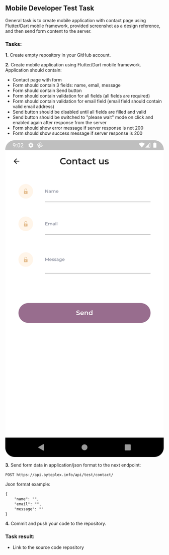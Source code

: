 ## Mobile Developer Test Task

General task is to create mobile application with contact page using Flutter/Dart mobile framework, provided screenshot as a design reference, and then send form content to the server.

### Tasks:

**1.** Create empty repository in your GitHub account.

**2.** Create mobile application using Flutter/Dart mobile framework. Application should contain:
* Contact page with form
* Form should contain 3 fields: name, email, message
* Form should contain Send button
* Form should contain validation for all fields (all fields are required)
* Form should contain validation for email field (email field should contain valid email address)
* Send button should be disabled until all fields are filled and valid
* Send button should be switched to "please wait" mode on click and enabled again after response from the server
* Form should show error message if server response is not 200
* Form should show success message if server response is 200

![Screenshot_20230626_210248.png](Screenshot_20230626_210248.png)

**3.** Send form data in application/json format to the next endpoint:
```
POST https://api.byteplex.info/api/test/contact/
```
Json format example:
```
{
    "name": "",
    "email": "",
    "message": ""
}
```

**4.** Commit and push your code to the repository.

### Task result:

- Link to the source code repository
